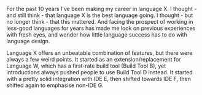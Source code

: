 For the past 10 years I've been making my career in language X. I thought - and still think - that language X is the best language going. I thought - but no longer think - that this mattered. And facing the prospect of working in less-good languages for years has made me look on previous experiences with fresh eyes, and wonder how little language success has to do with language design.

Language X offers an unbeatable combination of features, but there were always a few weird points. It started as an extension/replacement for Language W, which has a first-rate build tool (Build Tool B), yet introductions always pushed people to use Build Tool D instead. It started with a pretty solid integration with IDE E, then shifted towards IDE F, then shifted again to emphasise non-IDE G.